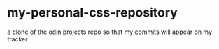 # my-personal-css-repository
a clone of the odin projects repo so that my commits will appear on my tracker

